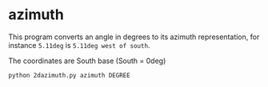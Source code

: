 # azimuth

This program converts an angle in degrees to its azimuth representation, for instance
`5.11deg` is `5.11deg west of south`.

The coordinates are South base (South = 0deg)

```
python 2dazimuth.py azimuth DEGREE
```
